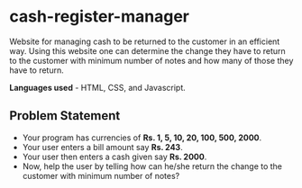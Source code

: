 # cash-register-manager

 Website for managing cash to be returned to the customer in an efficient way.
 Using this website one can determine the change they have to return to the customer with minimum number of notes and how many of those they have to return.

 **Languages used** - HTML, CSS, and Javascript.
## Problem Statement

- Your program has currencies of **Rs. 1, 5, 10, 20, 100, 500, 2000**.
- Your user enters a bill amount say **Rs. 243**.
- Your user then enters a cash given say **Rs. 2000**.
- Now, help the user by telling how can he/she return the change to the customer with minimum number of notes?
